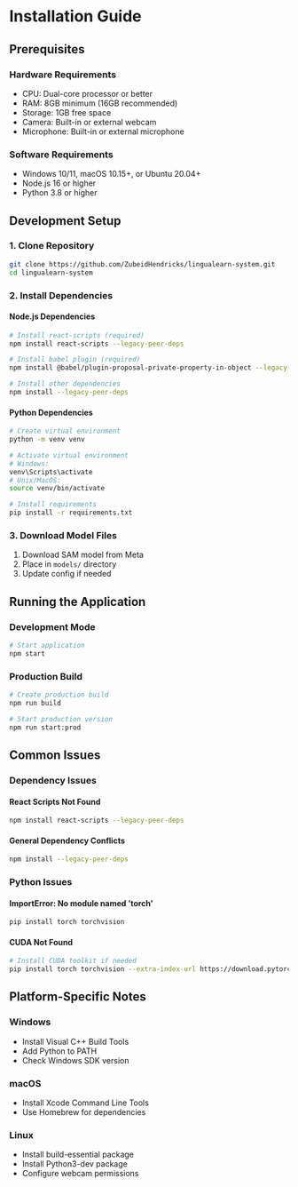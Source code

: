 # Installation Guide

## Prerequisites

### Hardware Requirements
- CPU: Dual-core processor or better
- RAM: 8GB minimum (16GB recommended)
- Storage: 1GB free space
- Camera: Built-in or external webcam
- Microphone: Built-in or external microphone

### Software Requirements
- Windows 10/11, macOS 10.15+, or Ubuntu 20.04+
- Node.js 16 or higher
- Python 3.8 or higher

## Development Setup

### 1. Clone Repository
```bash
git clone https://github.com/ZubeidHendricks/lingualearn-system.git
cd lingualearn-system
```

### 2. Install Dependencies

#### Node.js Dependencies
```bash
# Install react-scripts (required)
npm install react-scripts --legacy-peer-deps

# Install babel plugin (required)
npm install @babel/plugin-proposal-private-property-in-object --legacy-peer-deps

# Install other dependencies
npm install --legacy-peer-deps
```

#### Python Dependencies
```bash
# Create virtual environment
python -m venv venv

# Activate virtual environment
# Windows:
venv\Scripts\activate
# Unix/MacOS:
source venv/bin/activate

# Install requirements
pip install -r requirements.txt
```

### 3. Download Model Files
1. Download SAM model from Meta
2. Place in `models/` directory
3. Update config if needed

## Running the Application

### Development Mode
```bash
# Start application
npm start
```

### Production Build
```bash
# Create production build
npm run build

# Start production version
npm run start:prod
```

## Common Issues

### Dependency Issues

#### React Scripts Not Found
```bash
npm install react-scripts --legacy-peer-deps
```

#### General Dependency Conflicts
```bash
npm install --legacy-peer-deps
```

### Python Issues

#### ImportError: No module named 'torch'
```bash
pip install torch torchvision
```

#### CUDA Not Found
```bash
# Install CUDA toolkit if needed
pip install torch torchvision --extra-index-url https://download.pytorch.org/whl/cu117
```

## Platform-Specific Notes

### Windows
- Install Visual C++ Build Tools
- Add Python to PATH
- Check Windows SDK version

### macOS
- Install Xcode Command Line Tools
- Use Homebrew for dependencies

### Linux
- Install build-essential package
- Install Python3-dev package
- Configure webcam permissions